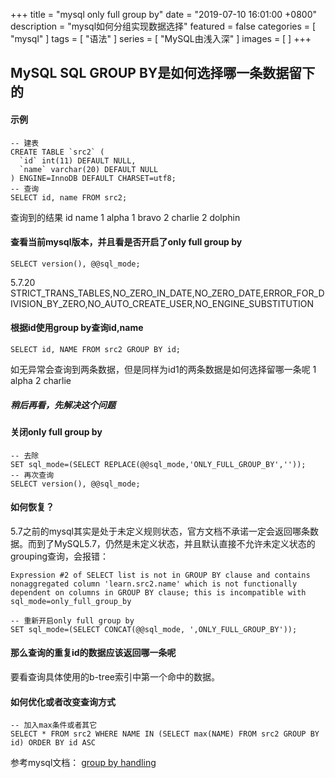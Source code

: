 +++
title = "mysql only full group by"
date = "2019-07-10 16:01:00 +0800"
description = "mysql如何分组实现数据选择"
featured = false
categories = [
"mysql"
]
tags = [
"语法"
]
series = [
"MySQL由浅入深"
]
images = [
]
+++



## MySQL SQL GROUP BY是如何选择哪一条数据留下的


#### 示例

```mysql
-- 建表
CREATE TABLE `src2` (
  `id` int(11) DEFAULT NULL,
  `name` varchar(20) DEFAULT NULL
) ENGINE=InnoDB DEFAULT CHARSET=utf8;
-- 查询
SELECT id, name FROM src2;
```

查询到的结果
id  name
1   alpha
1   bravo
2   charlie
2   dolphin

#### 查看当前mysql版本，并且看是否开启了only full group by
```mysql
SELECT version(), @@sql_mode;
```
5.7.20  STRICT_TRANS_TABLES,NO_ZERO_IN_DATE,NO_ZERO_DATE,ERROR_FOR_DIVISION_BY_ZERO,NO_AUTO_CREATE_USER,NO_ENGINE_SUBSTITUTION

#### 根据id使用group by查询id,name

```mysql
SELECT id, NAME FROM src2 GROUP BY id;
```

如无异常会查询到两条数据，但是同样为id1的两条数据是如何选择留哪一条呢
1 alpha
2 charlie

##### 稍后再看，先解决这个问题

#### 关闭only full group by
```mysql
-- 去除
SET sql_mode=(SELECT REPLACE(@@sql_mode,'ONLY_FULL_GROUP_BY',''));
-- 再次查询
SELECT version(), @@sql_mode;
```

#### 如何恢复？
5.7之前的mysql其实是处于未定义规则状态，官方文档不承诺一定会返回哪条数据。而到了MySQL5.7，仍然是未定义状态，并且默认直接不允许未定义状态的grouping查询，会报错：

```console 
Expression #2 of SELECT list is not in GROUP BY clause and contains nonaggregated column 'learn.src2.name' which is not functionally dependent on columns in GROUP BY clause; this is incompatible with sql_mode=only_full_group_by
```

```mysql
-- 重新开启only full group by
SET sql_mode=(SELECT CONCAT(@@sql_mode, ',ONLY_FULL_GROUP_BY'));
```

#### 那么查询的重复id的数据应该返回哪一条呢

要看查询具体使用的b-tree索引中第一个命中的数据。


#### 如何优化或者改变查询方式

```mysql
-- 加入max条件或者其它
SELECT * FROM src2 WHERE NAME IN (SELECT max(NAME) FROM src2 GROUP BY id) ORDER BY id ASC
```

参考mysql文档：
[group by handling](https://dev.mysql.com/doc/refman/8.0/en/group-by-handling.html)